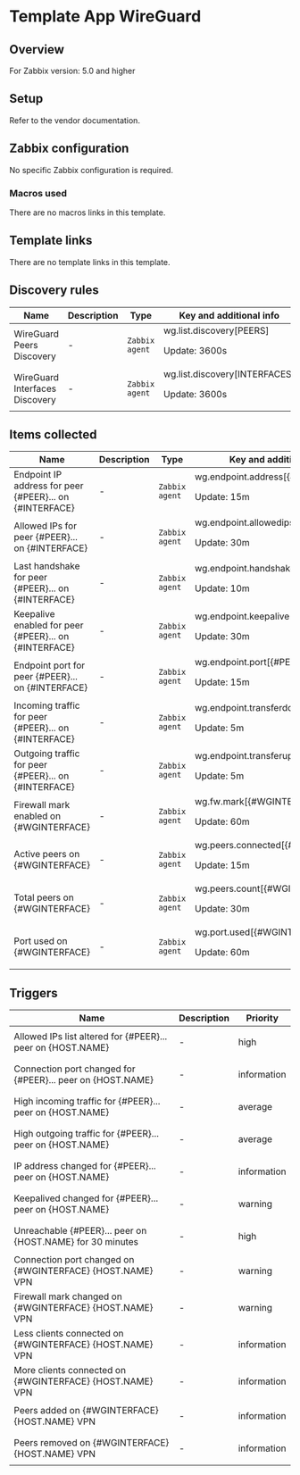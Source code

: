 # Template App WireGuard

## Overview

For Zabbix version: 5.0 and higher

## Setup

Refer to the vendor documentation.

## Zabbix configuration

No specific Zabbix configuration is required.

### Macros used

There are no macros links in this template.

## Template links

There are no template links in this template.

## Discovery rules

|Name|Description|Type|Key and additional info|
|----|-----------|----|----|
|WireGuard Peers Discovery|<p>-</p>|`Zabbix agent`|wg.list.discovery[PEERS]<p>Update: 3600s</p>|
|WireGuard Interfaces Discovery|<p>-</p>|`Zabbix agent`|wg.list.discovery[INTERFACES]<p>Update: 3600s</p>|
## Items collected

|Name|Description|Type|Key and additional info|
|----|-----------|----|----|
|Endpoint IP address for peer {#PEER}... on {#INTERFACE}|<p>-</p>|`Zabbix agent`|wg.endpoint.address[{#PEER}]<p>Update: 15m</p>|
|Allowed IPs for peer {#PEER}... on {#INTERFACE}|<p>-</p>|`Zabbix agent`|wg.endpoint.allowedips[{#PEER}]<p>Update: 30m</p>|
|Last handshake for peer {#PEER}... on {#INTERFACE}|<p>-</p>|`Zabbix agent`|wg.endpoint.handshake[{#PEER}]<p>Update: 10m</p>|
|Keepalive enabled for peer {#PEER}... on {#INTERFACE}|<p>-</p>|`Zabbix agent`|wg.endpoint.keepalive[{#PEER}]<p>Update: 30m</p>|
|Endpoint port for peer {#PEER}... on {#INTERFACE}|<p>-</p>|`Zabbix agent`|wg.endpoint.port[{#PEER}]<p>Update: 15m</p>|
|Incoming traffic for peer {#PEER}... on {#INTERFACE}|<p>-</p>|`Zabbix agent`|wg.endpoint.transferdown[{#PEER}]<p>Update: 5m</p>|
|Outgoing traffic for peer {#PEER}... on {#INTERFACE}|<p>-</p>|`Zabbix agent`|wg.endpoint.transferup[{#PEER}]<p>Update: 5m</p>|
|Firewall mark enabled on {#WGINTERFACE}|<p>-</p>|`Zabbix agent`|wg.fw.mark[{#WGINTERFACE}]<p>Update: 60m</p>|
|Active peers on {#WGINTERFACE}|<p>-</p>|`Zabbix agent`|wg.peers.connected[{#WGINTERFACE}]<p>Update: 15m</p>|
|Total peers on {#WGINTERFACE}|<p>-</p>|`Zabbix agent`|wg.peers.count[{#WGINTERFACE}]<p>Update: 30m</p>|
|Port used on {#WGINTERFACE}|<p>-</p>|`Zabbix agent`|wg.port.used[{#WGINTERFACE}]<p>Update: 60m</p>|
## Triggers

|Name|Description|Priority|
|----|-----------|----|
|Allowed IPs list altered for {#PEER}... peer on {HOST.NAME}|<p>-</p>|high|
|Connection port changed for {#PEER}... peer on {HOST.NAME}|<p>-</p>|information|
|High incoming traffic for {#PEER}... peer on {HOST.NAME}|<p>-</p>|average|
|High outgoing traffic for {#PEER}... peer on {HOST.NAME}|<p>-</p>|average|
|IP address changed for {#PEER}... peer on {HOST.NAME}|<p>-</p>|information|
|Keepalived changed for {#PEER}... peer on {HOST.NAME}|<p>-</p>|warning|
|Unreachable {#PEER}... peer on {HOST.NAME} for 30 minutes|<p>-</p>|high|
|Connection port changed on {#WGINTERFACE} {HOST.NAME} VPN|<p>-</p>|warning|
|Firewall mark changed on {#WGINTERFACE} {HOST.NAME} VPN|<p>-</p>|warning|
|Less clients connected on {#WGINTERFACE} {HOST.NAME} VPN|<p>-</p>|information|
|More clients connected on {#WGINTERFACE} {HOST.NAME} VPN|<p>-</p>|information|
|Peers added on {#WGINTERFACE} {HOST.NAME} VPN|<p>-</p>|information|
|Peers removed on {#WGINTERFACE} {HOST.NAME} VPN|<p>-</p>|information|
